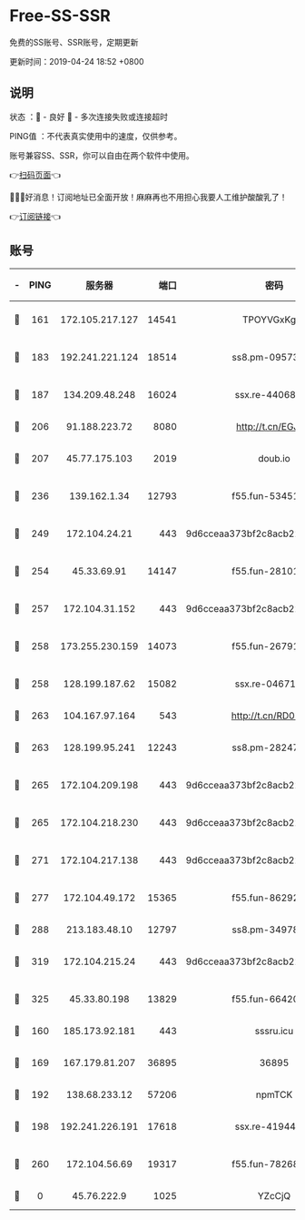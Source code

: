 # Free-SS-SSR

免费的SS账号、SSR账号，定期更新

更新时间：2019-04-24 18:52 +0800

## 说明

状态     ：🙂 - 良好 🙁 - 多次连接失败或连接超时

PING值   ：不代表真实使用中的速度，仅供参考。

账号兼容SS、SSR，你可以自由在两个软件中使用。

👉[扫码页面](https://liesauer.github.io/Free-SS-SSR/)👈

🎉🎉🎉好消息！订阅地址已全面开放！麻麻再也不用担心我要人工维护酸酸乳了！

👉[订阅链接](https://www.liesauer.net/yogurt/subscribe?ACCESS_TOKEN=DAYxR3mMaZAsaqUb)👈

## 账号

|-|PING|服务器|端口|密码|加密方式|区域|
|:----:|:----:|:-----:|-----:|:----:|:----:|:----:|
|🙂|161|172.105.217.127|14541|TPOYVGxKglpi|aes-256-cfb|JP|
|🙂|183|192.241.221.124|18514|ss8.pm-09573145|aes-256-cfb|US|
|🙂|187|134.209.48.248|16024|ssx.re-44068408|aes-256-cfb|US|
|🙂|206|91.188.223.72|8080|http://t.cn/EGJIyrl|rc4-md5|RU|
|🙂|207|45.77.175.103|2019|doub.io|aes-128-ctr|SG|
|🙂|236|139.162.1.34|12793|f55.fun-53451447|aes-256-cfb|SG|
|🙂|249|172.104.24.21|443|9d6cceaa373bf2c8acb22e60b6a58be6|aes-256-cfb|US|
|🙂|254|45.33.69.91|14147|f55.fun-28101768|aes-256-cfb|US|
|🙂|257|172.104.31.152|443|9d6cceaa373bf2c8acb22e60b6a58be6|aes-256-cfb|US|
|🙂|258|173.255.230.159|14073|f55.fun-26791900|aes-256-cfb|US|
|🙂|258|128.199.187.62|15082|ssx.re-04671645|aes-256-cfb|SG|
|🙂|263|104.167.97.164|543|http://t.cn/RD0D7sx|rc4-md5|CA|
|🙂|263|128.199.95.241|12243|ss8.pm-28247465|aes-256-cfb|SG|
|🙂|265|172.104.209.198|443|9d6cceaa373bf2c8acb22e60b6a58be6|aes-256-cfb|US|
|🙂|265|172.104.218.230|443|9d6cceaa373bf2c8acb22e60b6a58be6|aes-256-cfb|US|
|🙂|271|172.104.217.138|443|9d6cceaa373bf2c8acb22e60b6a58be6|aes-256-cfb|US|
|🙂|277|172.104.49.172|15365|f55.fun-86292044|aes-256-cfb|SG|
|🙂|288|213.183.48.10|12797|ss8.pm-34978760|rc4-md5|RU|
|🙂|319|172.104.215.24|443|9d6cceaa373bf2c8acb22e60b6a58be6|aes-256-cfb|US|
|🙂|325|45.33.80.198|13829|f55.fun-66420487|aes-256-cfb|US|
|🙂|160|185.173.92.181|443|sssru.icu|rc4-md5|RU|
|🙂|169|167.179.81.207|36895|36895|aes-256-cfb|JP|
|🙂|192|138.68.233.12|57206|npmTCK|rc4-md5|US|
|🙂|198|192.241.226.191|17618|ssx.re-41944393|aes-256-cfb|US|
|🙂|260|172.104.56.69|19317|f55.fun-78268660|aes-256-cfb|SG|
|🙁|0|45.76.222.9|1025|YZcCjQ|rc4-md5|JP|
